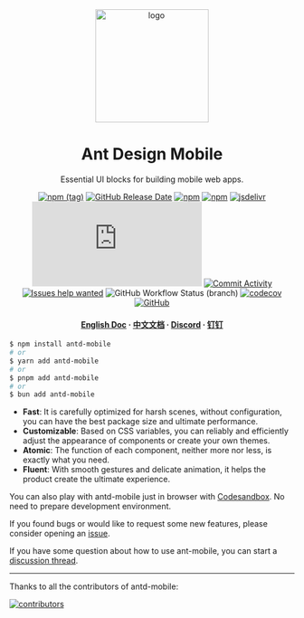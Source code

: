 <div align="center">

  <img src="https://gw.alipayobjects.com/zos/bmw-prod/b2c7ff8b-eba0-4af9-9dd5-0b5b17f42c57.svg" alt="logo" width="200" height="auto" />
  <h1>Ant Design Mobile</h1>

  <p>
    Essential UI blocks for building mobile web apps. 
  </p>

[![npm (tag)](https://img.shields.io/npm/v/antd-mobile)](https://www.npmjs.com/package/antd-mobile) [![GitHub Release Date](https://img.shields.io/github/release-date/ant-design/ant-design-mobile)](https://github.com/ant-design/ant-design-mobile/releases) [![npm](https://img.shields.io/npm/dw/antd-mobile)](https://www.npmjs.com/package/antd-mobile) [![npm](https://img.shields.io/npm/dw/antd-mobile-v5-count?label=downloads%285.x%29)](https://www.npmjs.com/package/antd-mobile) [![jsdelivr](https://img.shields.io/jsdelivr/npm/hm/antd-mobile)](https://www.jsdelivr.com/package/npm/antd-mobile) [![gzip size](https://img.badgesize.io/https:/unpkg.com/antd-mobile/umd/antd-mobile.js?label=gzip%20size&compression=gzip)](https://unpkg.com/browse/antd-mobile@5/umd/antd-mobile.js) [![Commit Activity](https://img.shields.io/github/commit-activity/m/ant-design/ant-design-mobile/master)](https://github.com/ant-design/ant-design-mobile/graphs/contributors) [![Issues help wanted](https://img.shields.io/github/issues-raw/ant-design/ant-design-mobile/help%20wanted?label=help%20wanted)](https://github.com/ant-design/ant-design-mobile/issues?q=is%3Aissue+is%3Aopen+label%3A%22help+wanted%22) ![GitHub Workflow Status (branch)](https://img.shields.io/github/actions/workflow/status/ant-design/ant-design-mobile/check.yml?branch=master) [![codecov](https://img.shields.io/codecov/c/gh/ant-design/ant-design-mobile?token=2kJyJBg1nK)](https://codecov.io/gh/ant-design/ant-design-mobile) [![GitHub](https://img.shields.io/github/license/ant-design/ant-design-mobile)](https://github.com/ant-design/ant-design-mobile)

  <h4>
    <a href="https://mobile.ant.design">English Doc</a>
  <span> · </span>
    <a href="https://mobile.ant.design/zh">中文文档</a>
  <span> · </span>
    <a href="https://discord.gg/jmNvw4WFYn">Discord</a>
  <span> · </span>
    <a href="https://mdn.alipayobjects.com/huamei_7uahnr/afts/img/A*8gmTR49Nr8UAAAAAAAAAAAAADrJ8AQ/original">钉钉</a>
  </h4>
</div>

```bash
$ npm install antd-mobile
# or
$ yarn add antd-mobile
# or
$ pnpm add antd-mobile
# or
$ bun add antd-mobile
```

- **Fast**: It is carefully optimized for harsh scenes, without configuration, you can have the best package size and ultimate performance.
- **Customizable**: Based on CSS variables, you can reliably and efficiently adjust the appearance of components or create your own themes.
- **Atomic**: The function of each component, neither more nor less, is exactly what you need.
- **Fluent**: With smooth gestures and delicate animation, it helps the product create the ultimate experience.

You can also play with antd-mobile just in browser with [Codesandbox](https://codesandbox.io/s/antd-mobile-snrxr?file=/package.json). No need to prepare development environment.

If you found bugs or would like to request some new features, please consider opening an [issue](https://github.com/ant-design/ant-design-mobile/issues/new).

If you have some question about how to use ant-mobile, you can start a [discussion thread](https://github.com/ant-design/ant-design-mobile/discussions).

---

Thanks to all the contributors of antd-mobile:

<a href="https://github.com/ant-design/ant-design-mobile/graphs/contributors">
  <img src="https://opencollective.com/ant-design-mobile/contributors.svg?width=960&button=false" alt="contributors" />
</a>
